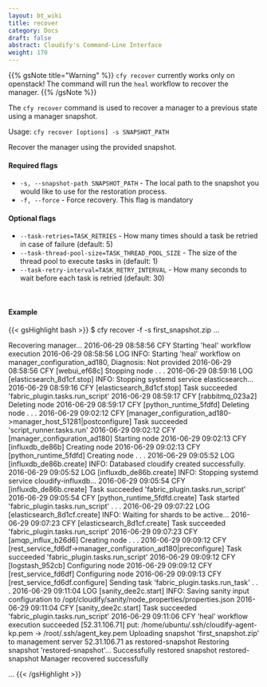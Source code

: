 ```yaml
---
layout: bt_wiki
title: recover
category: Docs
draft: false
abstract: Cloudify's Command-Line Interface
weight: 170
---
```


{{% gsNote title="Warning" %}}
`cfy recover` currently works only on openstack! The command will run the `heal` workflow to recover the manager.
{{% /gsNote %}}


The `cfy recover` command is used to recover a manager to a previous state using a manager snapshot.

Usage: `cfy recover [options] -s SNAPSHOT_PATH`

Recover the manager using the provided snapshot.

#### Required flags

*  `-s, --snapshot-path SNAPSHOT_PATH` - The local path to the snapshot you would like to use for the restoration process.
*  `-f, --force` -          Force recovery. This flag is mandatory

#### Optional flags

*  `--task-retries=TASK_RETRIES` -
                        How many times should a task be retried in case of
                        failure (default: 5)
*  `--task-thread-pool-size=TASK_THREAD_POOL_SIZE` -
                        The size of the thread pool to execute tasks in
                        (default: 1)
*  `--task-retry-interval=TASK_RETRY_INTERVAL` -
                        How many seconds to wait before each task is retried
                        (default: 30)

&nbsp;
#### Example

{{< gsHighlight  bash  >}}
$ cfy recover -f -s first_snapshot.zip
...

Recovering manager...
2016-06-29 08:58:56 CFY <manager> Starting 'heal' workflow execution
2016-06-29 08:58:56 LOG <manager> INFO: Starting 'heal' workflow on manager_configuration_ad180, Diagnosis: Not provided
2016-06-29 08:58:56 CFY <manager> [webui_ef68c] Stopping node
.
.
.
2016-06-29 08:59:16 LOG <manager> [elasticsearch_8d1cf.stop] INFO: Stopping systemd service elasticsearch...
2016-06-29 08:59:16 CFY <manager> [elasticsearch_8d1cf.stop] Task succeeded 'fabric_plugin.tasks.run_script'
2016-06-29 08:59:17 CFY <manager> [rabbitmq_023a2] Deleting node
2016-06-29 08:59:17 CFY <manager> [python_runtime_5fdfd] Deleting node
.
.
.
2016-06-29 09:02:12 CFY <manager> [manager_configuration_ad180->manager_host_51281|postconfigure] Task succeeded 'script_runner.tasks.run'
2016-06-29 09:02:12 CFY <manager> [manager_configuration_ad180] Starting node
2016-06-29 09:02:13 CFY <manager> [influxdb_de86b] Creating node
2016-06-29 09:02:13 CFY <manager> [python_runtime_5fdfd] Creating node
.
.
.
2016-06-29 09:05:52 LOG <manager> [influxdb_de86b.create] INFO: Databased cloudify created successfully.
2016-06-29 09:05:52 LOG <manager> [influxdb_de86b.create] INFO: Stopping systemd service cloudify-influxdb...
2016-06-29 09:05:54 CFY <manager> [influxdb_de86b.create] Task succeeded 'fabric_plugin.tasks.run_script'
2016-06-29 09:05:54 CFY <manager> [python_runtime_5fdfd.create] Task started 'fabric_plugin.tasks.run_script'
.
.
.
2016-06-29 09:07:22 LOG <manager> [elasticsearch_8d1cf.create] INFO: Waiting for shards to be active...
2016-06-29 09:07:23 CFY <manager> [elasticsearch_8d1cf.create] Task succeeded 'fabric_plugin.tasks.run_script'
2016-06-29 09:07:23 CFY <manager> [amqp_influx_b26d6] Creating node
.
.
.
2016-06-29 09:09:12 CFY <manager> [rest_service_fd6df->manager_configuration_ad180|preconfigure] Task succeeded 'fabric_plugin.tasks.run_script'
2016-06-29 09:09:12 CFY <manager> [logstash_952cb] Configuring node
2016-06-29 09:09:12 CFY <manager> [rest_service_fd6df] Configuring node
2016-06-29 09:09:13 CFY <manager> [rest_service_fd6df.configure] Sending task 'fabric_plugin.tasks.run_task'
.
.
.
2016-06-29 09:11:04 LOG <manager> [sanity_dee2c.start] INFO: Saving sanity input configuration to /opt/cloudify/sanity/node_properties/properties.json
2016-06-29 09:11:04 CFY <manager> [sanity_dee2c.start] Task succeeded 'fabric_plugin.tasks.run_script'
2016-06-29 09:11:06 CFY <manager> 'heal' workflow execution succeeded
[52.31.106.71] put: /home/ubuntu/.ssh/cloudify-agent-kp.pem -> /root/.ssh/agent_key.pem
Uploading snapshot 'first_snapshot.zip' to management server 52.31.106.71 as restored-snapshot
Restoring snapshot 'restored-snapshot'...
Successfully restored snapshot restored-snapshot
Manager recovered successfully

...
{{< /gsHighlight >}}